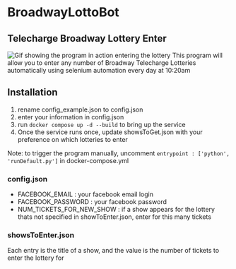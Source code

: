 # BroadwayLottoBot
## Telecharge Broadway Lottery Enter
![Gif showing the program in action entering the lottery](./enteringLottery.gif)
This program will allow you to enter any number of Broadway Telecharge Lotteries automatically using selenium automation every day at 10:20am

## Installation

1. rename config_example.json to config.json
2.  enter your information in config.json 
3. run ``docker compose up -d --build`` to bring up the service
4. Once the service runs once, update showsToGet.json with your preference on which lotteries to enter

Note: to trigger the program manually, uncomment ``entrypoint : ['python', 'runDefault.py']`` in docker-compose.yml
### config.json
- FACEBOOK_EMAIL : your facebook email login
- FACEBOOK_PASSWORD : your facebook password
- NUM_TICKETS_FOR_NEW_SHOW : if a show appears for the lottery thats not specified in showToEnter.json, enter for this many tickets

### showsToEnter.json
Each entry is the title of a show, and the value is the number of tickets to enter the lottery for

